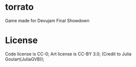 # torrato
Game made for Devujam Final Showdown

# License
Code license is CC-0;
Art license is CC-BY 3.0; (Credit to Julia Goulart(JuliaGVB));
